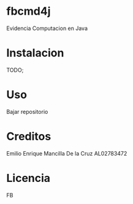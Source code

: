 # fbcmd4j
Evidencia Computacion en Java

# Instalacion
TODO;

# Uso
Bajar repositorio

# Creditos
Emilio Enrique Mancilla De la Cruz AL02783472

# Licencia
FB